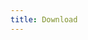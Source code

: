 ```yaml
---
title: Download
---
```


<script setup>
import DownloadPage from '../components/Downloadpage.vue'
</script>

<DownloadPage lang="en" :showUpdateTime="false" />
